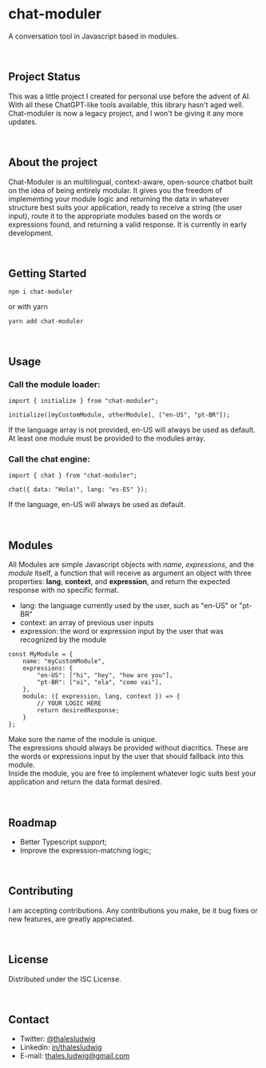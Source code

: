 # chat-moduler

A conversation tool in Javascript based in modules.

<br/>

## Project Status
This was a little project I created for personal use before the advent of AI.
With all these ChatGPT-like tools available, this library hasn't aged well.
Chat-moduler is now a legacy project, and I won't be giving it any more updates.

<br/>

## About the project

Chat-Moduler is an multilingual, context-aware, open-source chatbot built on the idea of being entirely modular. It gives you the freedom of implementing your module logic and returning the data in whatever structure best suits your application, ready
to receive a string (the user input), route it to the appropriate modules based on the words or expressions found, and returning a valid response.
It is currently in early development.

<br/>

## Getting Started

```
npm i chat-moduler
```

or with yarn

```
yarn add chat-moduler
```

<br/>

## Usage

### Call the module loader:

```
import { initialize } from "chat-moduler";

initialize([myCustomModule, otherModule], ["en-US", "pt-BR"]);
```

If the language array is not provided, en-US will always be used as default.
<br/>
At least one module must be provided to the modules array.

### Call the chat engine:

```
import { chat } from "chat-moduler";

chat({ data: "Hola!", lang: "es-ES" });
```

If the language, en-US will always be used as default.

<br/>

## Modules

All Modules are simple Javascript objects with <i>name</i>, <i>expressions</i>, and the <i>module</i> itself, a function that will receive as argument an object with three properties: **lang**, **context**, and **expression**, and return the expected response with no specific format.

- lang: the language currently used by the user, such as "en-US" or "pt-BR"
- context: an array of previous user inputs
- expression: the word or expression input by the user that was recognized by the module

```
const MyModule = {
    name: "myCustomModule",
    expressions: {
        "en-US": ["hi", "hey", "how are you"],
        "pt-BR": ["oi", "ola", "como vai"],
    },
    module: ({ expression, lang, context }) => {
        // YOUR LOGIC HERE
        return desiredResponse;
    }
};
```

Make sure the name of the module is unique.
<br/>
The expressions should always be provided without diacritics. These are the words or expressions input by the user that should fallback into this module.
<br/>
Inside the module, you are free to implement whatever logic suits best your application and return the data format desired.

<br/>

## Roadmap

- Better Typescript support;
- Improve the expression-matching logic;

<br/>

## Contributing

I am accepting contributions. Any contributions you make, be it bug fixes or new features, are greatly appreciated.

<br/>

## License

Distributed under the ISC License.

<br/>

## Contact

- Twitter: [@thalesludwig](https://twitter.com/thalesludwig)
- Linkedin: [in/thalesludwig](https://linkedin.com/in/thalesludwig)
- E-mail: thales.ludwig@gmail.com

